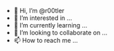 - 👋 Hi, I’m @r00tler
- 👀 I’m interested in ...
- 🌱 I’m currently learning ...
- 💞️ I’m looking to collaborate on ...
- 📫 How to reach me ...

<!---
r00tler/r00tler is a ✨ special ✨ repository because its `README.md` (this file) appears on your GitHub profile.
You can click the Preview link to take a look at your changes.
--->
